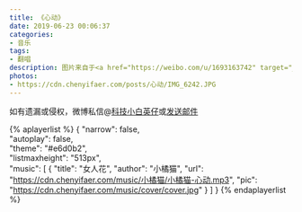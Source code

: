 ```yaml
---
title: 《心动》
date: 2019-06-23 00:06:37
categories:
- 音乐
tags:
- 翻唱
description: 图片来自于<a href="https://weibo.com/u/1693163742" target="_blank">萝菽菽</a>
photos:
- https://cdn.chenyifaer.com/posts/心动/IMG_6242.JPG
---
```


如有遗漏或侵权，微博私信@<a href="https://weibo.com/kjxbyz" target="_blank">科技小白英仔</a>或<a href="mailto:me@chenyifaer.com" target="_blank">发送邮件</a>

{% aplayerlist %}
{
    "narrow": false,                          
    "autoplay": false,                         
    "theme": "#e6d0b2",	  
    "listmaxheight": "513px",                    
    "music": [
        {
            "title": "女人花",
            "author": "小橘猫",
            "url": "https://cdn.chenyifaer.com/music/小橘猫/小橘猫-心动.mp3",
            "pic": "https://cdn.chenyifaer.com/music/cover/cover.jpg"
        }
    ]
}
{% endaplayerlist %}
